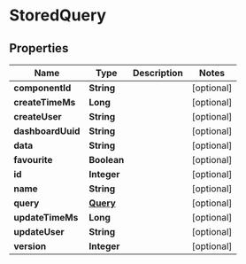 # StoredQuery

## Properties
Name | Type | Description | Notes
------------ | ------------- | ------------- | -------------
**componentId** | **String** |  |  [optional]
**createTimeMs** | **Long** |  |  [optional]
**createUser** | **String** |  |  [optional]
**dashboardUuid** | **String** |  |  [optional]
**data** | **String** |  |  [optional]
**favourite** | **Boolean** |  |  [optional]
**id** | **Integer** |  |  [optional]
**name** | **String** |  |  [optional]
**query** | [**Query**](Query.md) |  |  [optional]
**updateTimeMs** | **Long** |  |  [optional]
**updateUser** | **String** |  |  [optional]
**version** | **Integer** |  |  [optional]
